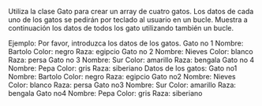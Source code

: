 Utiliza la clase Gato para crear un array de cuatro gatos. Los datos de cada uno de los gatos se pedirán por teclado al usuario en un bucle. Muestra a continuación los datos de todos los gato utilizando también un bucle.

Ejemplo:
Por favor, introduzca los datos de los gatos.
Gato no 1
Nombre: Bartolo
Color: negro
Raza: egipcio
Gato no 2
Nombre: Nieves
Color: blanco
Raza: persa
Gato no 3
Nombre: Sur
Color: amarillo
Raza: bengala
Gato no 4
Nombre: Pepa
Color: gris
Raza: siberiano
Datos de los gatos:
Gato no1
Nombre: Bartolo
Color: negro
Raza: egipcio
Gato no2
Nombre: Nieves
Color: blanco
Raza: persa
Gato no3
Nombre: Sur
Color: amarillo
Raza: bengala
Gato no4
Nombre: Pepa
Color: gris
Raza: siberiano
